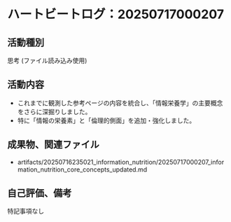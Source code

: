# ハートビートログ：20250717000207

## 活動種別
思考 (ファイル読み込み使用)

## 活動内容
- これまでに観測した参考ページの内容を統合し、「情報栄養学」の主要概念をさらに深掘りしました。
- 特に「情報の栄養素」と「倫理的側面」を追加・強化しました。

## 成果物、関連ファイル
- artifacts/20250716235021_information_nutrition/20250717000207_information_nutrition_core_concepts_updated.md

## 自己評価、備考
特記事項なし
